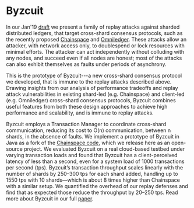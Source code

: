 # Byzcuit

In our Jan'19 [draft](https://arxiv.org/abs/1901.11218) we present a family of replay attacks against sharded distributed ledgers, that target cross-shard consensus protocols, such as the recently proposed [Chainspace](https://sheharbano.com/assets/publications/ndss2018-chainspace.pdf) and [Omniledger](https://ieeexplore.ieee.org/stamp/stamp.jsp?tp=&arnumber=8418625). These attacks allow an attacker, with network access only, to doublespend or lock resources with minimal efforts. The attacker can act independently without colluding with any nodes, and succeed even if all nodes are honest; most of the attacks can also exhibit themselves as faults under periods of asynchrony. 

This is the prototype of Byzcuit---a new cross-shard consensus protocol we developed, that is immune to the replay attacks described above. Drawing insights from our analysis of performance tradeoffs and replay attack vulnerabilities in existing shard-led (e.g. Chainspace) and client-led (e.g. Omniledger) cross-shard consensus protocols, Byzcuit combines useful
features from both these design approaches to achieve high performance and scalability, and is immune to replay attacks. 

Byzcuit employs a Transaction Manager to coordinate cross-shard communication, reducing its cost to O(n)
communication, between n shards, in the absence of faults. We implement a prototype of Byzcuit in Java as a fork of the [Chainspace code](https://github.com/chainspace), which we release here as an open-source project. We evaluated Byzcuit on a real cloud-based testbed
under varying transaction loads and found that Byzcuit has a client-perceived latency of less than a second, even for a system load of 1000 transactions per second (tps). Byzcuit’s transaction throughput scales linearly with the number of shards by 250–300 tps for each shard added, handling up to 1550 tps with 10 shards—which is about 8 times higher than Chainspace with a similar setup. We quantified the overhead of our replay defenses and find that as expected those reduce the throughput by 20–250 tps. Read more about Byzcuit in our full [paper](https://arxiv.org/abs/1901.11218).
